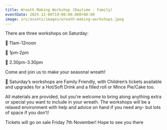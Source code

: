 ```yaml
---
title: Wreath Making Workshop (Daytime - Family)
eventDate: 2025-12-06T19:00:00.000+00:00
image: src/assets/images/wreath-making-workshops.jpeg
---
```


There are three workshops on Saturday:

🌲 11am-12noon

🌲 1pm-2pm

🌲 2.30pm-3.30pm

Come and join us to make your seasonal wreath!

🌲
Saturday’s workshops are Family Friendly, with Children’s tickets available and upgrades for a Hot/Soft Drink and a filled roll or Mince Pie/Cake too.

All materials are provided, but you’re welcome to bring along anything extra or special you want to include in your wreath.
The workshops will be a relaxed environment with help and advice on hand if you need any- but lots of space if you don’t!

Tickets will go on sale Friday 7th November!
Hope to see you there

